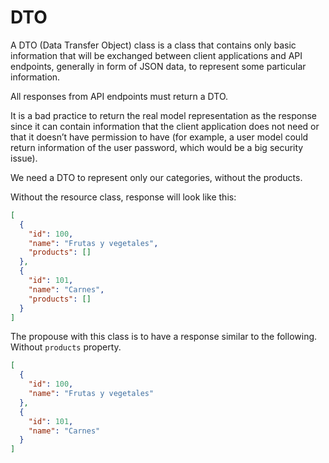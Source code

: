 # DTO

A DTO (Data Transfer Object) class is a class that contains only basic information that will be exchanged between client applications and API endpoints, generally in form of JSON data, to represent some particular information. 

All responses from API endpoints must return a DTO.

It is a bad practice to return the real model representation as the response since it can contain information that the client application does not need or that it doesn’t have permission to have (for example, a user model could return information of the user password, which would be a big security issue).

We need a DTO to represent only our categories, without the products.

Without the resource class, response will look like this:

```json
[
  {
    "id": 100,
    "name": "Frutas y vegetales",
    "products": []
  },
  {
    "id": 101,
    "name": "Carnes",
    "products": []
  }
]
```
The propouse with this class is to have a response similar to the following. Without `products` property. 

```json
[
  {
    "id": 100,
    "name": "Frutas y vegetales"
  },
  {
    "id": 101,
    "name": "Carnes"
  }
]
```
